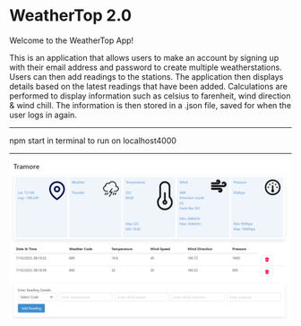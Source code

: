 # WeatherTop 2.0
Welcome to the WeatherTop App!

This is an application that allows users to make an account by 
signing up with their email address and password to create multiple
weatherstations.
Users can then add readings to the stations. The application
then displays details based on the latest readings that have been 
added.
Calculations are performed to display information such as celsius to 
farenheit, wind direction & wind chill.
The information is then stored in a .json file, saved for when the 
user logs in again.
*****************************************

npm start in terminal to run on localhost4000
*****************************************

![Alt weatherTopImage](/public/images/weathertop.png)